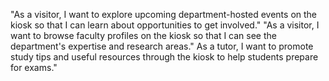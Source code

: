 
"As a visitor, I want to explore upcoming department-hosted events on the kiosk so that I can learn about opportunities to get involved."
"As a visitor, I want to browse faculty profiles on the kiosk so that I can see the department's expertise and research areas."
As a tutor, I want to promote study tips and useful resources through the kiosk to help students prepare for exams."